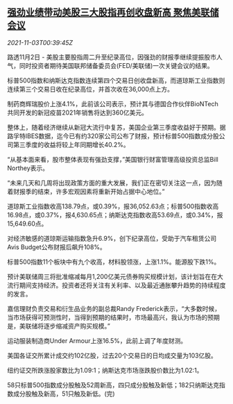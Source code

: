 <!--1635901263000-->
[强劲业绩带动美股三大股指再创收盘新高 聚焦美联储会议](https://cn.reuters.com/article/usa-stocks-1102-tues-idCNKBS2HO01A)
------

<div><i>2021-11-03T00:39:45Z</i></div><p>路透11月2日 - 美股主要股指周二升至纪录高位，因强劲的财报季继续提振股市人气，同时投资者期待美国联邦储备委员会(FED/美联储)一次关键会议的结果。</p><p>标普500指数和纳斯达克指数连续第四个交易日创收盘新高，而道琼斯工业指数则连续第三个交易日收在纪录高位，并首次收在36,000点上方。</p><p>制药商辉瑞股价上涨4.1%，此前该公司表示，预计其与德国合作伙伴BioNTech 共同开发的新冠疫苗2021年销售将达到360亿美元。</p><p>整体上，随着经济继续从新冠大流行中复苏，美国企业第三季度收益好于预期。据路孚特IBES数据，迄今已有约320家公司公布了财报，预计标普500指数成分股公司第三季度的收益将较上年同期增长40.2%。</p><p>“从基本面来看，股市整体表现有强劲支撑，”美国银行财富管理高级投资总监Bill Northey表示。</p><p>“未来几天和几周将出现政策方面的重大发展，我们正在密切关注这一点，因为随着财报季的结束，许多宏观因素将重新开始占据中心地位。”</p><p>道琼斯工业指数收高138.79点，或0.39%，报36,052.63点；标普500指数收高16.98点，或0.37%，报4,630.65点；纳斯达克指数收高53.69点，或0.34%，报15,649.60点。</p><p>对经济敏感的道琼斯运输指数急升6.9%，创下纪录高位，受助于汽车租赁公司Avis Budget公布财报后飙升108%。</p><p>标普500指数11个板块中有九个收高，材料股领涨，上涨1.1%。能源股下跌1%。</p><p>预计美联储周三将批准缩减每月1,200亿美元债券购买规模计划，该计划旨在在大流行期间支持经济。投资者还将关注有关利率、以及最近通胀攀升趋势的持续程度的发言。</p><p>嘉信理财负责交易和衍生品业务的副总裁Randy Frederick表示，“大多数时候，当市场获得可预测性时，当得到预期的结果时，市场最高兴，我认为市场的预期是，美联储将逐步缩减资产购买规模。”</p><p>运动服装制造商Under Armour上涨16.5%，此前上调了年度财测。</p><p>美国各证交所累计成交约102亿股，过去20个交易日的日均成交量为103亿股。</p><p>纽约证交所跌涨股家数比为1.09:1；纳斯达克市场涨跌股价数比为1.02:1。</p><p>58只标普500指数成分股触及52周新高，四只成分股触及新低；182只纳斯达克指数成分股触及新高，51只触及新低。(完)</p>
